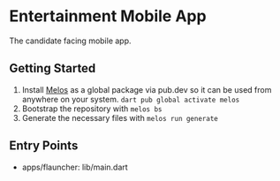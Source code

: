 # Entertainment Mobile App

The candidate facing mobile app.

## Getting Started

1. Install [Melos](#Melos) as a global package via pub.dev so it can be used from anywhere on your
   system. `dart pub global activate melos`
2. Bootstrap the repository with `melos bs`
3. Generate the necessary files with `melos run generate`

## Entry Points

- apps/flauncher: lib/main.dart